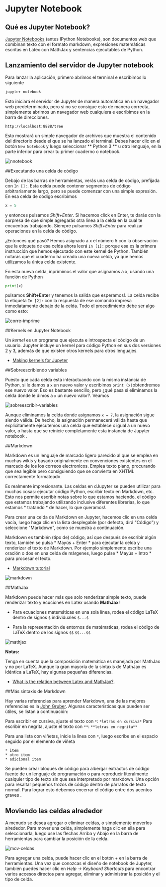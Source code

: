 # Jupyter Notebook

## Qué es  Jupyter  Notebook?

[Jupyter Notebooks](https://jupyter-notebook.readthedocs.org/en/latest/notebook.html) (antes IPython Notebooks), son documentos web  que combinan  texto con el formato markdown,  expresiones matemáticas escritas en Latex con MathJax y  sentencias ejecutables  de Python.

## Lanzamiento del servidor de Jupyter notebook

Para lanzar la aplicación, primero abrimos el terminal e escribimos lo siguiente

```Bash
jupyter notebook
```

Esto iniciará el servidor de Jupyter de manera automática en un navegador web predeterminado, pero si no se consigue esto de manera correcta, simplemente abrimos un   navegador web cualquiera e escribimos  en la barra de direcciones.


```
http://localhost:8888/tree
```

Esto mostrará un simple navegador de archivos que muestra  el contenido del directorio desde el que se ha lanzado el terminal. Debes hacer  clic en el botón `New Notebook` y luego seleccionar ** Python 3 ** u otro lenguaje,  en la parte inferior para crear tu primer cuaderno o notebook.

![nnotebook](Imagenes/nnotebook.gif)

##Executando una celda de código

Debajo de las barras de herramientas, verás una celda de código, prefijada con `In []:`. Esta celda puede contener  segmentos de código arbitrariamente largo, pero se puede comenzar con una simple expresión. En esa celda de código escribimos

```Python
x = 5
```

y entonces pulsamos  *Shift+Enter*.  Si  hacemos click en Enter, te darás con la sorpresa de que simple agregarás otra linea a la celda en la cual te encuentras trabajando. Siempre pulsamos  *Shift+Enter* para realizar operaciones en la celda de código.

¿Entonces qué pasó? Hemos asignado  a x el número 5 con la observación que  la etiqueta de esa celda ahora leerá `In [1]:` porque esa es la primera instrucción que hemos ejecutado con este kernel de Python. También notarás que el cuaderno ha creado una nueva celda, ya que  hemos utilizamos la única celda existente.

En esta nueva celda, inprimimos  el valor que asignamos a x, usando una función de Python

```Python
print(x)
```

pulsamos  **Shift+Enter** y tenemos  la salida que esperamos!.
La celda recibe la etiqueta `In [2]:` con la respuesta  de ese comando impresa  inmediatamente debajo de la celda. Todo el procedimiento debe ser algo como esto:


![corre-imprime](Imagenes/correr-imprimir.gif)

##Kernels en Jupyter Notebook

Un *kernel*  es un programa que ejecuta e introspecta el código de un usuario. Jupyter incluye un kernel para código Python en sus dos versiones 2 y 3, además de que existen  otros kernels para otros lenguajes.

* [Making kernels for Jupyter](http://jupyter-client.readthedocs.io/en/latest/kernels.html)

##Sobreescribiendo  variables

Puesto que cada celda está interactuando con la misma instancia de Python, si le damos a `x` un nuevo valor y escribimos  ` print (x) `obtendremos ese nuevo valor. Eso es bastante sencillo, pero ¿qué pasa si eliminamos la celda donde le dimos a `x` un nuevo valor?. Veamos


![sobreescribir-variables](Imagenes/sobreescribir.gif)

Aunque eliminamos la celda donde asignamos `x = 7`, la asignación sigue siendo válida. De hecho, la asignación permanecerá válida hasta que explícitamente ejecutemos una celda que establece x igual a un nuevo valor, o hasta que se reinicie completamente esta instancia de Jupyter notebook .

##Markdown

Markdown es un lenguaje de marcado ligero parecido al que se emplea en muchas wikis y basado originalmente en convenciones existentes en el marcado de los los correos electronicos. Emplea texto plano, procurando que sea legible pero consiguiendo que se convierta en XHTML correctamente formateado.

Es realmente impresionante. Las celdas en  dJupyter se pueden utilizar para muchas cosas: ejecutar código Python, escribir texto en Markdown, etc. Esto nos permite escribir notas sobre lo que estamos haciendo, el código que estamos trabajando utilizando inclusive diferentes librerias, lo que estamos * tratando * de hacer, lo que queramos!.

Para crear una celda de Markdown en Jupyter, hacemos clic en una celda vacía, luego haga clic en la lista desplegable (por defecto, dirá "Código") y seleccione "Markdown", como se muestra a continuación.

Markdown es también (tipo de) código, así que después de escribir algún texto, también se pulsa * Mayús + Enter * para ejecutar la celda y renderizar el texto de Markdown. Por ejemplo simplemente escribe una oración o dos en una celda de márgenes, luego pulse * Mayús + Intro * para procesar el texto.

*  [Markdown tutorial](http://www.markdowntutorial.com/)

![markdown](Imagenes/rmarkdown.gif)

##MathJax

Markdown puede hacer más que solo renderizar simple texto, puede renderizar texto y ecuciones  en Latex usando **MathJax**!

* Para ecuaciones matemáticas en una sola línea, rodea el código LaTeX dentro de signos `$` individuales
`$...$`

* Para la representación de entornos de matématicas, rodea el código de LaTeX dentro de los signos `$$`
`$$...$$`

![mathjax](Imagenes/mathjax.gif)

**Notas:**


Tenga en cuenta que la composición matemática es manejada por MathJax y no por LaTeX. Aunque la gran mayoría de la sintaxis de MathJax es idéntica a LaTeX, hay algunas pequeñas diferencias.

* [What is the relation between Latex and MathJax?](http://meta.math.stackexchange.com/questions/6177/what-is-the-relation-between-latex-and-mathjax).

##Más sintaxis de Markdown

Hay varias referencias para aprender Markdown, una de las mejores referencias es la [John Gruber](http://daringfireball.net/projects/markdown/syntax).  Algunas características que pueden ser útiles, se listan a continuación:

Para escribir en cursiva, ajuste el texto con `*`: `*letras en cursiva*`
Para escribir en negrita, ajuste el texto con `**`: `**letras en negrita**`

Para una lista con viñetas, inicie la línea con  `*`, luego escribe en el espacio seguido por el elemento de viñeta
```
* item
* otro item
* adicional item
```

Se pueden crear bloques de código para albergar extractos de código fuente de un lenguaje de programación o para reproducir literalmente cualquier tipo de texto sin que sea interpretado por markdown.  Una opción para resaltar pequeños trozos de código dentro de párrafos de texto normal. Para lograr esto debemos encerrar el código entre dos acentos graves .

## Moviendo las celdas alrededor

A menudo se desea agregar o eliminar celdas, o simplemente moverlos alrededor. Para mover una celda, simplemente haga clic en ella para seleccionarla, luego use las flechas Arriba y Abajo en la barra de herramientas para cambiar la posición de la celda.

![mov-celdas](Imagenes/mov-celdas.gif)

Para agregar una celda, puede hacer clic en el botón + en la barra de herramientas. Una vez que conozcas  el diseño de notebook de Jupyter, también puedes hacer clic en  *Help -> Keyboard Shortcuts*  para encontrar varios accesos directos para agregar, eliminar y administrar la posición y el tipo de celda.

